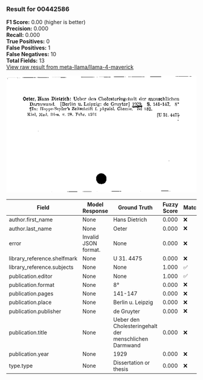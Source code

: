 ### Result for 00442586
**F1 Score:** 0.00 (higher is better)<br>**Precision:** 0.000<br>**Recall:** 0.000<br>**True Positives:** 0<br>**False Positives:** 1<br>**False Negatives:** 10<br>**Total Fields:** 13<br>[View raw result from meta-llama/llama-4-maverick](https://github.com/RISE-UNIBAS/humanities_data_benchmark/blob/main/results/2025-10-17/T0252/request_T0252_00442586.json)

<img src="https://github.com/RISE-UNIBAS/humanities_data_benchmark/blob/main/benchmarks/zettelkatalog/images/00442586.jpg?raw=true" alt="00442586" width="600px">

| Field | Model Response | Ground Truth | Fuzzy Score | Match |
|-------|----------------|--------------|-------------|-------|
| author.first_name | None | Hans Dietrich | 0.000 | ❌ |
| author.last_name | None | Oeter | 0.000 | ❌ |
| error | Invalid JSON format. | None | 0.000 | ❌ |
| library_reference.shelfmark | None | U 31. 4475 | 0.000 | ❌ |
| library_reference.subjects | None | None | 1.000 | ✅ |
| publication.editor | None | None | 1.000 | ✅ |
| publication.format | None | 8° | 0.000 | ❌ |
| publication.pages | None | 141-147 | 0.000 | ❌ |
| publication.place | None | Berlin u. Leipzig | 0.000 | ❌ |
| publication.publisher | None | de Gruyter | 0.000 | ❌ |
| publication.title | None | Ueber den Cholesteringehalt der menschlichen Darmwand | 0.000 | ❌ |
| publication.year | None | 1929 | 0.000 | ❌ |
| type.type | None | Dissertation or thesis | 0.000 | ❌ |
